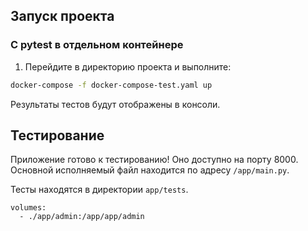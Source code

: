 ## Запуск проекта
### С pytest в отдельном контейнере

1. Перейдите в директорию проекта и выполните:

```bash
docker-compose -f docker-compose-test.yaml up
```

Результаты тестов будут отображены в консоли.

## Тестирование

Приложение готово к тестированию! Оно доступно на порту 8000. Основной исполняемый файл находится по адресу `/app/main.py`.

Тесты находятся в директории `app/tests`.


    volumes:
      - ./app/admin:/app/app/admin
